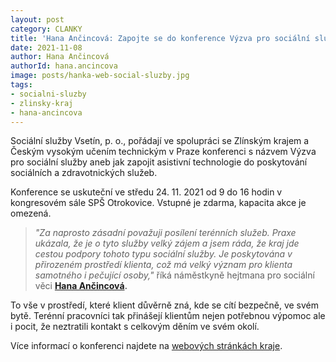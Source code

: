 ```yaml
---
layout: post
category: CLANKY
title: 'Hana Ančincová: Zapojte se do konference Výzva pro sociální služby'
date: 2021-11-08
author: Hana Ančincová
authorId: hana.ancincova
image: posts/hanka-web-social-sluzby.jpg
tags: 
- socialni-sluzby
- zlinsky-kraj
- hana-ancincova
---
```


Sociální služby Vsetín, p. o., pořádají ve spolupráci se Zlínským krajem a Českým vysokým učením technickým v Praze konferenci s názvem Výzva pro sociální služby aneb jak zapojit asistivní technologie do poskytování sociálních a zdravotnických služeb.

Konference se uskuteční ve středu 24. 11. 2021 od 9 do 16 hodin v kongresovém sále SPŠ Otrokovice. Vstupné je zdarma, kapacita akce je omezená.

> *"Za naprosto zásadní považuji posílení terénních služeb. Praxe ukázala, že je o tyto služby velký zájem a jsem ráda, že kraj jde cestou podpory tohoto typu sociální služby. Je poskytována v přirozeném prostředí klienta, což má velký význam pro klienta samotného i pečující osoby,"* říká náměstkyně hejtmana pro sociální věci **[Hana Ančincová](https://zlinsky.pirati.cz/lide/hana-ancincova/).**
> 


To vše v prostředí, které klient důvěrně zná, kde se cítí bezpečně, ve svém bytě. Terénní pracovníci tak přinášejí klientům nejen potřebnou výpomoc ale i pocit, že neztratili kontakt s celkovým děním ve svém okolí.


Více informací o konferenci najdete na [webových stránkách kraje](https://www.kr-zlinsky.cz/konference-vyzva-pro-socialni-sluzby-aktuality-17377.html?fbclid=IwAR3rNXke3PTcA9ymz2oc_2onJhuhWXSxPcQKLHT0dB3SDJuUEC_p0hOXv1M).
